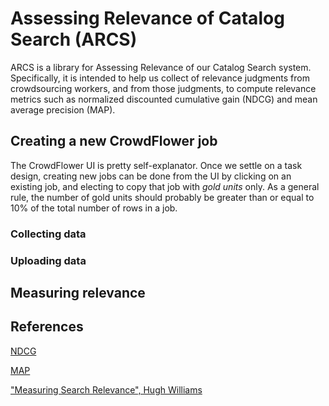 Assessing Relevance of Catalog Search (ARCS)
============================================

ARCS is a library for Assessing Relevance of our Catalog Search system.
Specifically, it is intended to help us collect of relevance judgments from
crowdsourcing workers, and from those judgments, to compute relevance metrics
such as normalized discounted cumulative gain (NDCG) and mean average precision
(MAP).

## Creating a new CrowdFlower job

The CrowdFlower UI is pretty self-explanator. Once we settle on a task design,
creating new jobs can be done from the UI by clicking on an existing job, and
electing to copy that job with *gold units* only. As a general rule, the number
of gold units should probably be greater than or equal to 10% of the total
number of rows in a job.

### Collecting data

### Uploading data

## Measuring relevance

## References

[NDCG](https://en.wikipedia.org/wiki/Discounted_cumulative_gain)

[MAP](https://en.wikipedia.org/wiki/Information_retrieval#Mean_average_precision)

["Measuring Search Relevance", Hugh Williams](http://hughewilliams.com/2014/10/11/measuring-search-relevance/)
